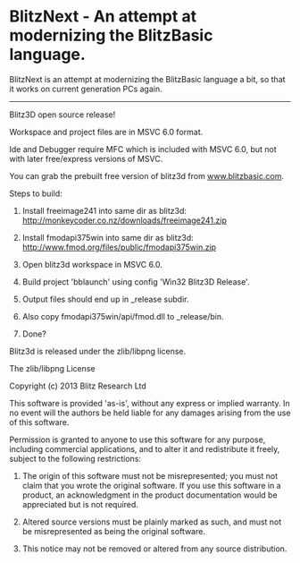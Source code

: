 # BlitzNext - An attempt at modernizing the BlitzBasic language.

BlitzNext is an attempt at modernizing the BlitzBasic language a bit, so that it works on current generation PCs again.


--------


Blitz3D open source release!

Workspace and project files are in MSVC 6.0 format.

Ide and Debugger require MFC which is included with MSVC 6.0, but not with later free/express versions of MSVC.

You can grab the prebuilt free version of blitz3d from www.blitzbasic.com.

Steps to build:

1) Install freeimage241 into same dir as blitz3d: http://monkeycoder.co.nz/downloads/freeimage241.zip

2) Install fmodapi375win into same dir as blitz3d: http://www.fmod.org/files/public/fmodapi375win.zip

3) Open blitz3d workspace in MSVC 6.0.

4) Build project 'bblaunch' using config 'Win32 Blitz3D Release'.

5) Output files should end up in _release subdir.

6) Also copy fmodapi375win/api/fmod.dll to _release/bin.

7) Done?

Blitz3d is released under the zlib/libpng license.

The zlib/libpng License

Copyright (c) 2013 Blitz Research Ltd

This software is provided 'as-is', without any express or implied warranty. In no event will the authors be held liable for any damages arising from the use of this software.

Permission is granted to anyone to use this software for any purpose, including commercial applications, and to alter it and redistribute it freely, subject to the following restrictions:

1. The origin of this software must not be misrepresented; you must not claim that you wrote the original software. If you use this software in a product, an acknowledgment in the product documentation would be appreciated but is not required.

2. Altered source versions must be plainly marked as such, and must not be misrepresented as being the original software.

3. This notice may not be removed or altered from any source distribution.
